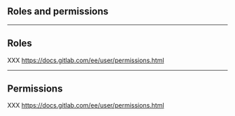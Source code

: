 <!-- .slide: id="gitlab_permissions" class="vertical-center" -->

<i class="fa-duotone fa-user-police-tie fa-8x fa-duotone-colors-inverted" style="float: right; color: grey;"></i>

## Roles and permissions

---

## Roles

XXX https://docs.gitlab.com/ee/user/permissions.html

---

## Permissions

XXX https://docs.gitlab.com/ee/user/permissions.html
